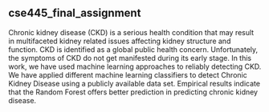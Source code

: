 ## cse445_final_assignment

Chronic kidney disease (CKD) is a serious health condition that may result in multifaceted kidney related issues affecting kidney structure and function. CKD is identified as a global public health concern. Unfortunately, the symptoms of CKD do not get manifested during its early stage. In this work, we have used machine learning approaches to reliably detecting CKD. We have applied different machine learning classifiers to detect Chronic Kidney Disease using a publicly available data set. Empirical results indicate that the Random Forest offers better prediction in predicting chronic kidney disease.
